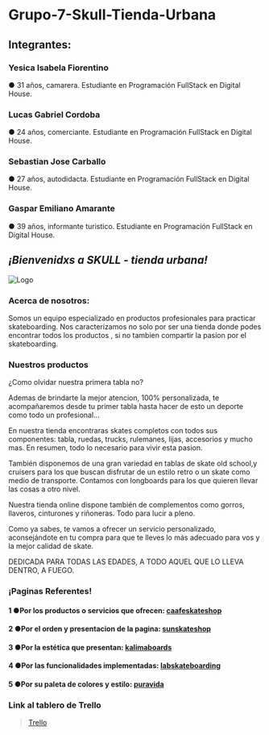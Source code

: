 # Grupo-7-Skull-Tienda-Urbana

## Integrantes:

### Yesica Isabela Fiorentino
● 31 años, camarera. Estudiante en Programación FullStack en Digital House.

### Lucas Gabriel Cordoba
● 24 años, comerciante. Estudiante en Programación FullStack en Digital House.

### Sebastian Jose Carballo
● 27 años, autodidacta. Estudiante en Programación FullStack en Digital House.

### Gaspar Emiliano Amarante
● 39 años, informante turistico. Estudiante en Programación FullStack en Digital House.



## ***¡Bienvenidxs a SKULL - tienda urbana!***

![Logo](https://github.com/SebastianCarballo/grupo-7-skull-tienda-urbana/blob/main/extras/logos/logo-Skull-tienda-urbana.jpeg "Logo")

### Acerca de nosotros:

Somos un equipo especializado en productos profesionales para practicar skateboarding.
Nos caracterizamos no solo por ser una tienda donde podes encontrar todos los productos , si no tambien compartir la pasion por el skateboarding.

### Nuestros productos
¿Como olvidar nuestra primera tabla no?

Ademas de brindarte la mejor atencion, 100% personalizada, te acompañaremos desde tu primer tabla hasta hacer de esto un deporte como todo un profesional...

En nuestra tienda encontraras skates completos con todos sus componentes: tabla, ruedas, trucks, rulemanes, lijas, accesorios y mucho mas. En resumen, todo lo necesario para vivir esta pasion.

También disponemos de una gran variedad en tablas de skate old school,y cruisers para los que buscan disfrutar de un estilo retro o un skate como medio de transporte.
Contamos con longboards para los que quieren llevar las cosas a otro nivel.

Nuestra tienda online dispone también de complementos como gorros, llaveros, cinturones y riñoneras. Todo para lucir a pleno.

Como ya sabes, te vamos a ofrecer un servicio personalizado, aconsejándote en tu compra para que te lleves lo más adecuado para vos y la mejor calidad de skate.


DEDICADA PARA TODAS LAS EDADES, A TODO AQUEL QUE LO LLEVA DENTRO, A FUEGO.

### ¡Paginas Referentes!

#### 1 ●Por los productos o servicios que ofrecen: [caafeskateshop](https://www.caafeskateshop.com.ar/)
#### 2 ●Por el orden y presentacion de la pagina: [sunskateshop](https://www.sunskateshop.com.ar/)
#### 3 ●Por la estética que presentan: [kalimaboards](http://www.kalimaboards.com/)
#### 4 ●Por las funcionalidades implementadas: [labskateboarding](https://www.labskateboarding.com/)
#### 5 ●Por su paleta de colores y estilo: [puravida](https://www.puravida.com.ar)


### Link al tablero de Trello
>[Trello](https://trello.com/b/ZnErrIGN/grupo-7-skull-tienda-urbana)






